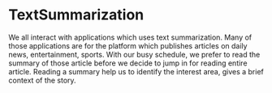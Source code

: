 # TextSummarization
We all interact with applications which uses text summarization. Many of those applications are for the platform which publishes articles on daily news, entertainment, sports. With our busy schedule, we prefer to read the summary of those article before we decide to jump in for reading entire article. Reading a summary help us to identify the interest area, gives a brief context of the story.
